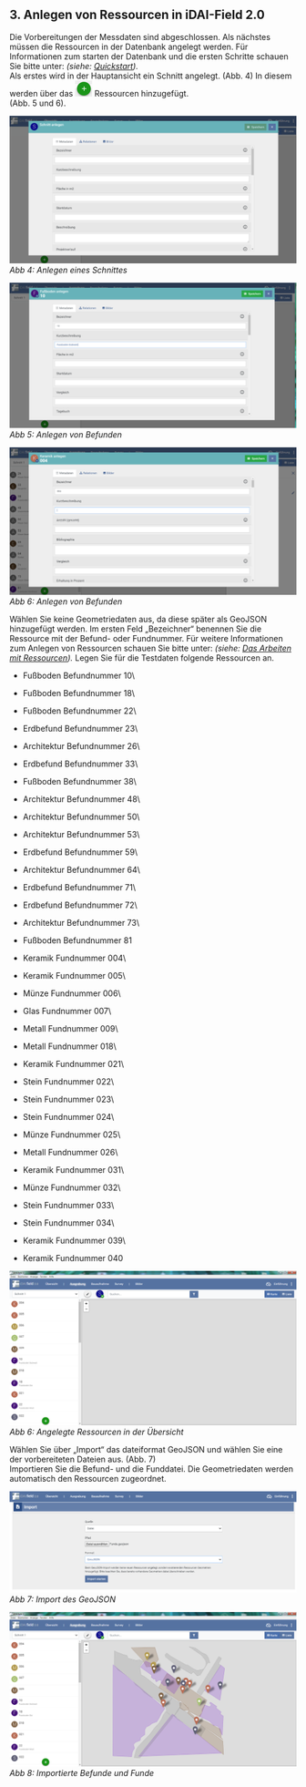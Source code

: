 ﻿## 3. Anlegen von Ressourcen in iDAI-Field 2.0

Die Vorbereitungen der Messdaten sind abgeschlossen. Als nächstes müssen die Ressourcen in der Datenbank angelegt werden.
Für Informationen zum starten der Datenbank und die ersten Schritte schauen Sie bitte unter: *(siehe: [Quickstart](../../manual/01._quickstart)).*\
Als erstes wird in der Hauptansicht ein Schnitt angelegt. (Abb. 4) In diesem werden über das ![Plusbutton](../buttons/Plusbutton.png) Ressourcen hinzugefügt.\
(Abb. 5 und 6).

![handbuch_working_in_idaifield_01](images/handbuch_working_in_idaifield_01.PNG)\
*Abb 4: Anlegen eines Schnittes*

![handbuch_working_in_idaifield_02](images/handbuch_working_in_idaifield_02.PNG)\
*Abb 5: Anlegen von Befunden*

![handbuch_working_in_idaifield_03](images/handbuch_working_in_idaifield_03.PNG)\
*Abb 6: Anlegen von Befunden*

Wählen Sie keine Geometriedaten aus, da diese später als GeoJSON hinzugefügt werden.
Im ersten Feld „Bezeichner“ benennen Sie die Ressource mit der Befund- oder Fundnummer.
Für weitere Informationen zum Anlegen von Ressourcen schauen Sie bitte unter: *(siehe: [Das Arbeiten mit Ressourcen](../../manual/04._client)).*
Legen Sie für die Testdaten folgende Ressourcen an.

- Fußboden Befundnummer 10\
- Fußboden Befundnummer 18\
- Fußboden Befundnummer 22\
- Erdbefund Befundnummer 23\
- Architektur Befundnummer 26\
- Erdbefund Befundnummer 33\
- Fußboden Befundnummer 38\
- Architektur Befundnummer 48\
- Architektur Befundnummer 50\
- Architektur Befundnummer 53\
- Erdbefund Befundnummer 59\
- Architektur Befundnummer 64\
- Erdbefund Befundnummer 71\
- Erdbefund Befundnummer 72\
- Architektur Befundnummer 73\
- Fußboden Befundnummer 81

- Keramik Fundnummer 004\
- Keramik Fundnummer 005\
- Münze Fundnummer 006\
- Glas Fundnummer 007\
- Metall Fundnummer 009\
- Metall Fundnummer 018\
- Keramik Fundnummer 021\
- Stein Fundnummer 022\
- Stein Fundnummer 023\
- Stein Fundnummer 024\
- Münze Fundnummer 025\
- Metall Fundnummer 026\
- Keramik Fundnummer 031\
- Münze Fundnummer 032\
- Stein Fundnummer 033\
- Stein Fundnummer 034\
- Keramik Fundnummer 039\
- Keramik Fundnummer 040

![handbuch_working_in_idaifield_04](images/handbuch_working_in_idaifield_04.PNG)\
*Abb 6: Angelegte Ressourcen in der Übersicht*

Wählen Sie über „Import“ das dateiformat GeoJSON und wählen Sie eine der vorbereiteten Dateien aus. (Abb. 7)\
Importieren Sie die Befund- und die Funddatei. Die Geometriedaten werden automatisch den Ressourcen zugeordnet.

![handbuch_working_in_idaifield_05](images/handbuch_working_in_idaifield_05.PNG)\
*Abb 7: Import des GeoJSON*

![handbuch_working_in_idaifield_06](images/handbuch_working_in_idaifield_06.PNG)\
*Abb 8: Importierte Befunde und Funde*
